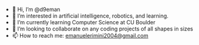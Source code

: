 - 👋 Hi, I’m @d9eman
- 👀 I’m interested in artificial intelligence, robotics, and learning.
- 🌱 I’m currently learning Computer Science at CU Boulder
- 💞️ I’m looking to collaborate on any coding projects of all shapes in sizes
- 📫 How to reach me: emanuelerimini2004@gmail.com

<!---
d9eman/d9eman is a ✨ special ✨ repository because its `README.md` (this file) appears on your GitHub profile.
You can click the Preview link to take a look at your changes.
--->
